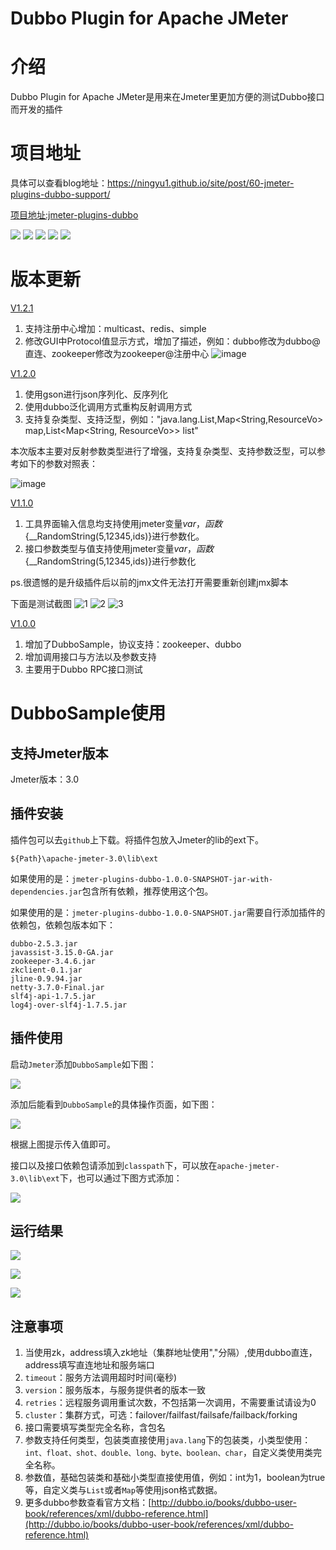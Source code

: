 # Dubbo Plugin for Apache JMeter

# 介绍

Dubbo Plugin for Apache JMeter是用来在Jmeter里更加方便的测试Dubbo接口而开发的插件

# 项目地址

具体可以查看blog地址：https://ningyu1.github.io/site/post/60-jmeter-plugins-dubbo-support/

[项目地址:jmeter-plugins-dubbo](https://github.com/ningyu1/jmeter-plugins-dubbo) 

<a href="https://github.com/ningyu1/jmeter-plugins-dubbo/releases"><img src="https://img.shields.io/github/release/ningyu1/jmeter-plugins-dubbo.svg?style=social&amp;label=Release"></a>&nbsp;<a href="https://github.com/ningyu1/jmeter-plugins-dubbo/stargazers"><img src="https://img.shields.io/github/stars/ningyu1/jmeter-plugins-dubbo.svg?style=social&amp;label=Star"></a>&nbsp;<a href="https://github.com/ningyu1/jmeter-plugins-dubbo/fork"><img src="https://img.shields.io/github/forks/ningyu1/jmeter-plugins-dubbo.svg?style=social&amp;label=Fork"></a>&nbsp;<a href="https://github.com/ningyu1/jmeter-plugins-dubbo/watchers"><img src="https://img.shields.io/github/watchers/ningyu1/jmeter-plugins-dubbo.svg?style=social&amp;label=Watch"></a> <a href="https://opensource.org/licenses/MIT"><img src="https://img.shields.io/badge/license-MIT-blue.svg"></a>

# 版本更新

[V1.2.1](https://github.com/ningyu1/jmeter-plugins-dubbo/releases/tag/V1.2.1)

1. 支持注册中心增加：multicast、redis、simple
2. 修改GUI中Protocol值显示方式，增加了描述，例如：dubbo修改为dubbo@直连、zookeeper修改为zookeeper@注册中心
![image](https://user-images.githubusercontent.com/3387548/37705925-8fcc0b58-2d38-11e8-8095-656687f13951.png)

[V1.2.0](https://github.com/ningyu1/jmeter-plugins-dubbo/releases/tag/V1.2.0)
1. 使用gson进行json序列化、反序列化
2. 使用dubbo泛化调用方式重构反射调用方式
3. 支持复杂类型、支持泛型，例如："java.lang.List<ResourceVo>,Map<String,ResourceVo> map,List<Map<String, ResourceVo>> list"

本次版本主要对反射参数类型进行了增强，支持复杂类型、支持参数泛型，可以参考如下的参数对照表：

![image](https://user-images.githubusercontent.com/3387548/37324055-495fbb50-26c2-11e8-9bfa-3fb0739a5cf6.png)

[V1.1.0](https://github.com/ningyu1/jmeter-plugins-dubbo/releases/tag/V1.1.0)
1. 工具界面输入信息均支持使用jmeter变量${var}，函数${__RandomString(5,12345,ids)}进行参数化。
2. 接口参数类型与值支持使用jmeter变量${var}，函数${__RandomString(5,12345,ids)}进行参数化

ps.很遗憾的是升级插件后以前的jmx文件无法打开需要重新创建jmx脚本

下面是测试截图 
![1](https://user-images.githubusercontent.com/3387548/37082704-310fa8ce-2228-11e8-88ff-f278ce1a0009.png)
![2](https://user-images.githubusercontent.com/3387548/37082705-315581b4-2228-11e8-930a-e246f18dc371.png)
![3](https://user-images.githubusercontent.com/3387548/37082707-319ca698-2228-11e8-8b20-47cf315ee267.png)

[V1.0.0](https://github.com/ningyu1/jmeter-plugins-dubbo/releases/tag/V1.0.0)
1. 增加了DubboSample，协议支持：zookeeper、dubbo
2. 增加调用接口与方法以及参数支持
3. 主要用于Dubbo RPC接口测试

# DubboSample使用

## 支持Jmeter版本

Jmeter版本：3.0

## 插件安装

插件包可以去`github`上下载。将插件包放入Jmeter的lib的ext下。

```
${Path}\apache-jmeter-3.0\lib\ext
```

如果使用的是：`jmeter-plugins-dubbo-1.0.0-SNAPSHOT-jar-with-dependencies.jar`包含所有依赖，推荐使用这个包。

如果使用的是：`jmeter-plugins-dubbo-1.0.0-SNAPSHOT.jar`需要自行添加插件的依赖包，依赖包版本如下：

```
dubbo-2.5.3.jar
javassist-3.15.0-GA.jar
zookeeper-3.4.6.jar
zkclient-0.1.jar
jline-0.9.94.jar
netty-3.7.0-Final.jar
slf4j-api-1.7.5.jar
log4j-over-slf4j-1.7.5.jar
```

## 插件使用

启动`Jmeter`添加`DubboSample`如下图：

![](https://ningyu1.github.io/site/img/jmeter-plugins-dubbo/1.png)

添加后能看到`DubboSample`的具体操作页面，如下图：

![](https://ningyu1.github.io/site/img/jmeter-plugins-dubbo/2.png)

根据上图提示传入值即可。

接口以及接口依赖包请添加到`classpath`下，可以放在`apache-jmeter-3.0\lib\ext`下，也可以通过下图方式添加：

![](https://ningyu1.github.io/site/img/jmeter-plugins-dubbo/3.png)

## 运行结果

![](https://ningyu1.github.io/site/img/jmeter-plugins-dubbo/4.png)

![](https://ningyu1.github.io/site/img/jmeter-plugins-dubbo/5.png)

![](https://ningyu1.github.io/site/img/jmeter-plugins-dubbo/6.png)

## 注意事项

1. 当使用zk，address填入zk地址（集群地址使用","分隔）,使用dubbo直连，address填写直连地址和服务端口
2. `timeout`：服务方法调用超时时间(毫秒)
3. `version`：服务版本，与服务提供者的版本一致
4. `retries`：远程服务调用重试次数，不包括第一次调用，不需要重试请设为0
5. `cluster`：集群方式，可选：failover/failfast/failsafe/failback/forking
6. 接口需要填写类型完全名称，含包名
7. 参数支持任何类型，包装类直接使用`java.lang`下的包装类，小类型使用：`int、float、shot、double、long、byte、boolean、char`，自定义类使用类完全名称。
8. 参数值，基础包装类和基础小类型直接使用值，例如：int为1，boolean为true等，自定义类与`List`或者`Map`等使用json格式数据。
9. 更多dubbo参数查看官方文档：[http://dubbo.io/books/dubbo-user-book/references/xml/dubbo-reference.html](http://dubbo.io/books/dubbo-user-book/references/xml/dubbo-reference.html)
